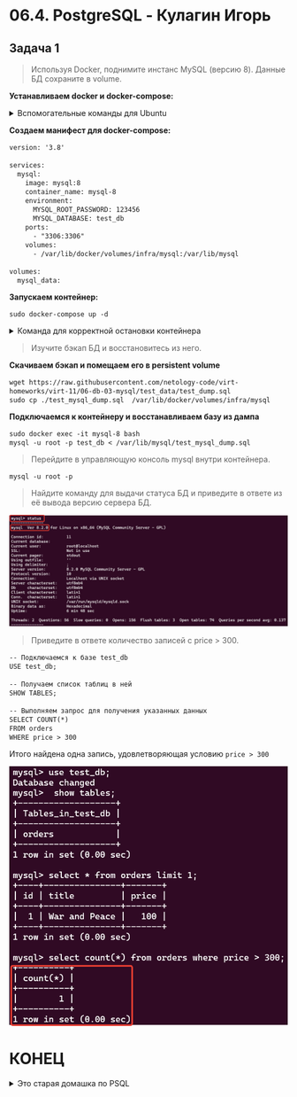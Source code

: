 # 06.4. PostgreSQL - Кулагин Игорь
## Задача 1
> Используя Docker, поднимите инстанс MySQL (версию 8). Данные БД сохраните в volume.

**Устанавливаем docker и docker-compose:**

<details>
<summary> Вспомогательные команды для Ubuntu</summary>

```
# Add Docker's official GPG key:
sudo apt-get update
sudo apt-get install ca-certificates curl gnupg
sudo install -m 0755 -d /etc/apt/keyrings
curl -fsSL https://download.docker.com/linux/ubuntu/gpg | sudo gpg --dearmor -o /etc/apt/keyrings/docker.gpg
sudo chmod a+r /etc/apt/keyrings/docker.gpg
</details>
# Add the repository to Apt sources:
echo \
  "deb [arch="$(dpkg --print-architecture)" signed-by=/etc/apt/keyrings/docker.gpg] https://download.docker.com/linux/ubuntu \
  "$(. /etc/os-release && echo "$VERSION_CODENAME")" stable" | \
  sudo tee /etc/apt/sources.list.d/docker.list > /dev/null
sudo apt-get update
sudo apt install docker-ce docker-ce-cli containerd.io docker-buildx-plugin docker-compose-plugin docker-compose -y
```

</details>

**Создаем манифест для docker-compose:**

```
version: '3.8'

services:
  mysql:
    image: mysql:8
    container_name: mysql-8
    environment:
      MYSQL_ROOT_PASSWORD: 123456
      MYSQL_DATABASE: test_db
    ports:
      - "3306:3306"
    volumes:
      - /var/lib/docker/volumes/infra/mysql:/var/lib/mysql

volumes:
  mysql_data:
```

**Запускаем контейнер:**
```
sudo docker-compose up -d
```
<details>
<summary> Команда для корректной остановки контейнера </summary>

```
sudo docker-compose down
```
</details>

>Изучите бэкап БД и восстановитесь из него.

**Скачиваем бэкап и помещаем его в persistent volume**

```
wget https://raw.githubusercontent.com/netology-code/virt-homeworks/virt-11/06-db-03-mysql/test_data/test_dump.sql
sudo cp ./test_mysql_dump.sql  /var/lib/docker/volumes/infra/mysql
```

**Подключаемся к контейнеру и восстанавливаем базу из дампа**
```
sudo docker exec -it mysql-8 bash
mysql -u root -p test_db < /var/lib/mysql/test_mysql_dump.sql
```

>Перейдите в управляющую консоль mysql внутри контейнера.

```
mysql -u root -p
```
>Найдите команду для выдачи статуса БД и приведите в ответе из её вывода версию сервера БД.

![Task #06.3.mysql-1.1](screenshots/06.3.mysql-1.1.png)

>Приведите в ответе количество записей с price > 300.
```
-- Подключаемся к базе test_db
USE test_db;

-- Получаем список таблиц в ней
SHOW TABLES;

-- Выполняем запрос для получения указанных данных
SELECT COUNT(*)
FROM orders
WHERE price > 300
```

Итого найдена одна запись, удовлетворяющая условию `price > 300`

![Task #06.3.mysql-1.2](screenshots/06.3.mysql-1.2.png)










# КОНЕЦ
<details>
<summary> Это старая домашка по PSQL </summary>

> Найдите и приведите управляющие команды для:
>вывода списка БД

`\l`

>подключения к БД

`\c <database_name>`

>вывода списка таблиц

`\dt`

>вывода описания содержимого таблиц

`\d <table_name>`


>выхода из psql.

`\q`

## Задача 2
>Используя psql, создайте БД test_database.

```
CREATE DATABASE test_database;
```

>Восстановите бэкап БД в test_database.
```
wget https://raw.githubusercontent.com/netology-code/virt-homeworks/virt-11/06-db-04-postgresql/test_data/test_dump.sql
sudo mv ./test_dump.sql /var/lib/docker/volumes/infra/postgresql/backups/test_dump.sql
psql -U dbadmin -d test_database < /backups/test_dump.sql
```

>Подключитесь к восстановленной БД и проведите операцию ANALYZE для сбора статистики по таблице.
>Используя таблицу pg_stats, найдите столбец таблицы orders с наибольшим средним значением размера элементов в байтах.
>Приведите в ответе команду, которую вы использовали для вычисления, и полученный результат.

```
SELECT
  attname AS column_name,
  avg_width
FROM
  pg_stats
WHERE
  tablename = 'orders'
ORDER BY
  avg_width DESC
LIMIT 1;
```

![Task #06.4.sql-2.1](screenshots/06.4.psql-2.1.png)

### Задача 3
> Архитектор и администратор БД выяснили, что ваша таблица orders разрослась до невиданных размеров и поиск по ней занимает долгое время. Вам как успешному выпускнику курсов DevOps в Нетологии предложили провести разбиение таблицы на 2: шардировать на orders_1 - price>499 и orders_2 - price<=499.

>Предложите SQL-транзакцию для проведения этой операции.
```
-- Создаем две таблицы, данные в которых должны удовлетворять заданным условиям
-- Первая - со значением price <= 499 
CREATE TABLE orders_1 (
    LIKE orders INCLUDING ALL,
    CHECK (price <= 499)
);


-- Вторая - со значением price > 499 
CREATE TABLE orders_2 (
    LIKE orders INCLUDING ALL,
    CHECK (price > 499)
);

-- Переносим данные из исходной таблицы orders во вновь созданные
INSERT INTO orders_1 SELECT * FROM orders WHERE price <= 499;
INSERT INTO orders_2 SELECT * FROM orders WHERE price > 499;

-- Так как все данные из старой таблицы мы перенесли, а новые будут создаваться в таблицах orders_1 и orders_2, имеет смысл удалить исходную таблицу orders:
DROP TABLE orders;
```

>Можно ли было изначально исключить ручное разбиение при проектировании таблицы orders?

Не совсем понятен вопрос. В целом нужно было бы продумать на этапе проектирования по какому принципу шардировать данные по таблицам и сделать тоже самое, что описано в предыдущем пункте, но только на этапе создания БД. Тогда все вносимые данные автоматически бы "раскидывались" по нужным таблицам в соответствии с условиями, указанными в CHECK.

### Задача 4
> Используя утилиту pg_dump, создайте бекап БД test_database.

`pg_dump -U dbadmin -d test_database > /backups/test_database.sql`

> Как бы вы доработали бэкап-файл, чтобы добавить уникальность значения столбца title для таблиц test_database?

В конец файла можно добавить директиву, которая сделает столбец title уникальным:
```
ALTER TABLE orders ADD UNIQUE (title);
```
</details>